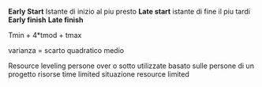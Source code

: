 **Early Start** Istante di inizio al piu presto
**Late start** istante di fine il piu tardi
**Early finish**
**Late finish** 


Tmin + 4\*tmod + tmax

varianza = scarto quadratico medio






Resource leveling
persone over o sotto utilizzate
basato sulle persone di un progetto
risorse time limited
situazione resource limited
